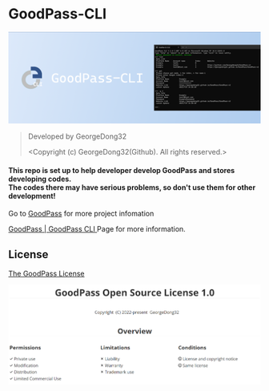 # GoodPass-CLI

<p align="center">
    <img src="./img/GoodPass-CLI-bg1.png" width=700>
</p>


> Developed by GeorgeDong32 
> 
> <Copyright (c) GeorgeDong32(Github). All rights reserved.>

<h4>
This repo is set up to help developer develop GoodPass and stores developing codes.<br>
The codes there may have serious problems, so don't use them for other development!<br>
</h4>

Go to [GoodPass](https://github.com/GeorgeDong32/GoodPass) for more project infomation

[GoodPass | GoodPass CLI ](https://georgedong32.github.io/GoodPass/GoodPass-CLI) Page for more information.

## License

[The GoodPass License](https://github.com/GeorgeDong32/GoodPass/blob/main/LICENSE)

<img src="./img/GPOL_overview.png" width=700>
